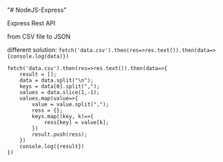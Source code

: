 "# NodeJS-Express" 

Express Rest API

from CSV file to JSON

different solution: 
  ```fetch('data.csv').then(res=>res.text()).then(data=>{console.log(data)})```


```
fetch('data.csv').then(res=>res.text()).then(data=>{
	result = [];
	data = data.split("\n");
	keys = data[0].split(",");
	values = data.slice(1,-1);
	values.map(value=>{
		value = value.split(",");
        ress = {};
		keys.map((key, k)=>{
			ress[key] = value[k];
		})
		result.push(ress);
	})
	console.log({result})
})
```
